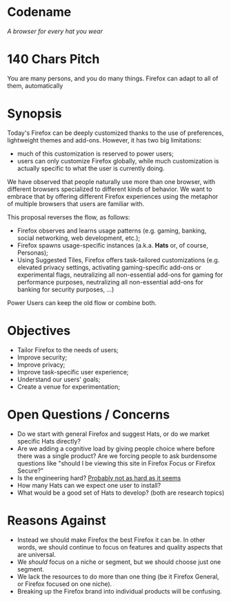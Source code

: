 Codename
========

*A browser for every hat you wear*

140 Chars Pitch
===============

You are many persons, and you do many things. Firefox can adapt to all of them, automatically

Synopsis
========

Today's Firefox can be deeply customized thanks to the use of preferences, lightweight themes and add-ons. However, it has two big limitations:
 * much of this customization is reserved to power users;
 * users can only customize Firefox globally, while much customization is actually specific to what the user is currently doing.

We have observed that people naturally use more than one browser, with different browsers specialized to different kinds of behavior.  We want to embrace that by offering different Firefox experiences using the metaphor of multiple browsers that users are familiar with.

This proposal reverses the flow, as follows:
 * Firefox observes and learns usage patterns (e.g. gaming, banking, social networking, web development, etc.);
 * Firefox spawns usage-specific instances (a.k.a. **Hats** or, of course, Personas);
 * Using Suggested Tiles, Firefox offers task-tailored customizations (e.g. elevated privacy settings, activating gaming-specific add-ons or experimental flags, neutralizing all non-essential add-ons for gaming for performance purposes, neutralizing all non-essential add-ons for banking for security purposes, ...)

Power Users can keep the old flow or combine both.

Objectives
==========

 * Tailor Firefox to the needs of users;
 * Improve security;
 * Improve privacy;
 * Improve task-specific user experience;
 * Understand our users' goals;
 * Create a venue for experimentation;

Open Questions / Concerns
=========================

 * Do we start with general Firefox and suggest Hats, or do we market specific Hats directly?
 * Are we adding a cognitive load by giving people choice where before there was a single product?  Are we forcing people to ask burdensome questions like "should I be viewing this site in Firefox Focus or Firefox Secure?"
 * Is the engineering hard?  [Probably not as hard as it seems](https://github.com/Yoric/redreaming-firefox/blob/master/hats/details.md#implementation)
 * How many Hats can we expect one user to install?
 * What would be a good set of Hats to develop? (both are research topics)

Reasons Against
===============

 * Instead we should make Firefox the best Firefox it can be.  In other words, we should continue to focus on features and quality aspects that are universal.
 * We *should* focus on a niche or segment, but we should choose just one segment.
 * We lack the resources to do more than one thing (be it Firefox General, or Firefox focused on one niche).
 * Breaking up the Firefox brand into individual products will be confusing.
 
